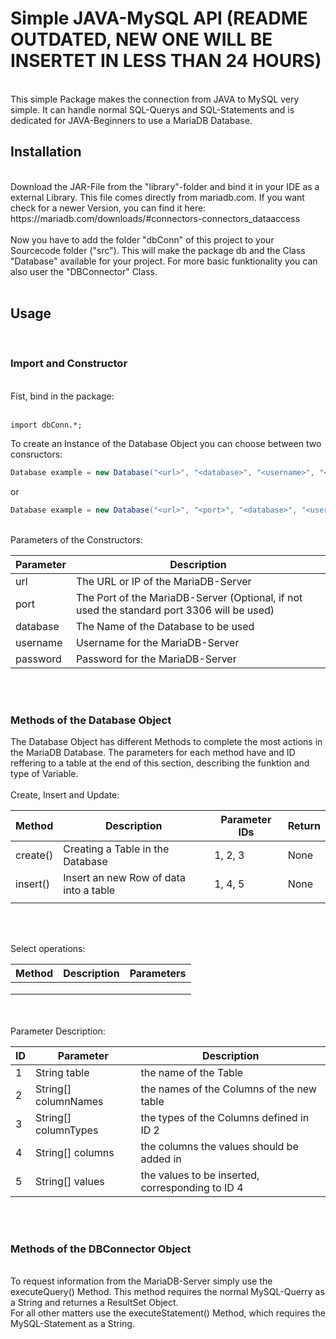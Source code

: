 # Simple JAVA-MySQL API (README OUTDATED, NEW ONE WILL BE INSERTET IN LESS THAN 24 HOURS)
<br>
This simple Package makes the connection from JAVA to MySQL very simple. It can handle normal SQL-Querys and SQL-Statements and is dedicated for JAVA-Beginners to use a MariaDB Database.

<h2> Installation </h2>
<br>
Download the JAR-File from the "library"-folder and bind it in your IDE as a external Library. This file comes directly from mariadb.com. If you want check for a newer Version, you can find it here: https://mariadb.com/downloads/#connectors-connectors_dataaccess
<br>
<br>
Now you have to add the folder "dbConn" of this project to your Sourcecode folder ("src"). This will make the package db and the Class "Database" available for your project. For more basic funktionality you can also user the "DBConnector" Class.
<br>
<br>
<h2> Usage </h2>
<br>
<h3> Import and Constructor </h3>
<br>
Fist, bind in the package:
<br>
<br>

```
import dbConn.*;
```

To create an Instance of the Database Object you can choose between two consructors:
<br>

```java
Database example = new Database("<url>", "<database>", "<username>", "<password>");
```

or

```java
Database example = new Database("<url>", "<port>", "<database>", "<username>", "<password>");
```

<br>
Parameters of the Constructors:
<br>

|Parameter|Description|
|---|---|
|url|The URL or IP of the MariaDB-Server|
|port|The Port of the MariaDB-Server (Optional, if not used the standard port 3306 will be used)|
|database|The Name of the Database to be used|
|username|Username for the MariaDB-Server|
|password|Password for the MariaDB-Server|

<br>
<br>
<h3> Methods of the Database Object </h3>
The Database Object has different Methods to complete the most actions in the MariaDB Database. The parameters for each method have and ID reffering to a table at the end of this section, describing the funktion and type of Variable.
<br>
<br>
Create, Insert and Update:
<br>

|Method|Description|Parameter IDs|Return|
|---|---|---|---|
|create()|Creating a Table in the Database|1, 2, 3|None|
|insert()|Insert an new Row of data into a table|1, 4, 5|None|
|||||

<br>
<br>

Select operations:
<br>

|Method|Description|Parameters|
|---|---|---|
||||
||||
||||

<br>
<br>
Parameter Description:
<br>

|ID|Parameter|Description|
|---|---|---|
|1|String table|the name of the Table|
|2|String[] columnNames|the names of the Columns of the new table|
|3|String[] columnTypes|the types of the Columns defined in ID 2|
|4|String[] columns|the columns the values should be added in|
|5|String[] values|the values to be inserted, corresponding to ID 4|

<br>
<br>

<h3> Methods of the DBConnector Object </h3>
<br>
To request information from the MariaDB-Server simply use the executeQuery() Method. This method requires the normal MySQL-Querry as a String and returnes a ResultSet Object.
<br>
For all other matters use the executeStatement() Method, which requires the MySQL-Statement as a String.
